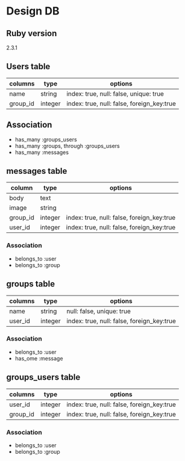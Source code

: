 # Design DB
## Ruby version
2.3.1

## Users table
| columns   | type    | options                                    |
|-----------|---------|--------------------------------------------|
| name      | string  | index: true, null: false, unique: true     |
| group_id  | integer | index: true, null: false, foreign_key:true |

## Association
* has_many :groups_users
* has_many :groups, through :groups_users
* has_many :messages


## messages table
| column     | type     | options                                    |
|------------|----------|--------------------------------------------|
| body       | text     |                                            |
| image      | string   |                                            |
| group_id   | integer  | index: true, null: false, foreign_key:true |
| user_id    | integer  | index: true, null: false, foreign_key:true |

### Association
* belongs_to :user
* belongs_to :group


## groups table
| columns  | type    | options                                    |
|----------|---------|--------------------------------------------|
| name     | string  | null: false, unique: true                  |
| user_id  | integer | index: true, null: false, foreign_key:true |

### Association
* belongs_to :user
* has_ome :message


## groups_users table
| columns   | type    | options                                    |
|-----------|---------|--------------------------------------------|
| user_id   | integer | index: true, null: false, foreign_key:true |
| group_id  | integer | index: true, null: false, foreign_key:true |

### Association
* belongs_to :user
* belongs_to :group
